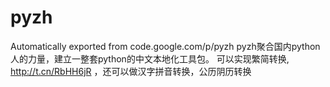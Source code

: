 # pyzh
Automatically exported from code.google.com/p/pyzh
pyzh聚合国内python人的力量，建立一整套python的中文本地化工具包。 可以实现繁简转换, http://t.cn/RbHH6jR ，还可以做汉字拼音转换，公历阴历转换

